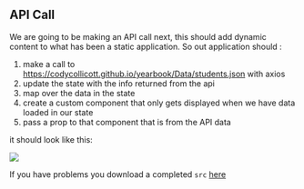 ## API Call

We are going to be making an API call next, this should add dynamic content to what has been a static application. So out application should :

1. make a call to https://codycollicott.github.io/yearbook/Data/students.json with axios
2. update the state with the info returned from the api
3. map over the data in the state 
4. create a custom component that only gets displayed when we have data loaded in our state
5. pass a prop to that component that is from the API data

it should look like this: 

<img src="/react-course/img/lesson/api.png" />

If you have problems you download a completed `src` [here](/react-course/img/downloads/exercices/exercice-7/src.zip)

